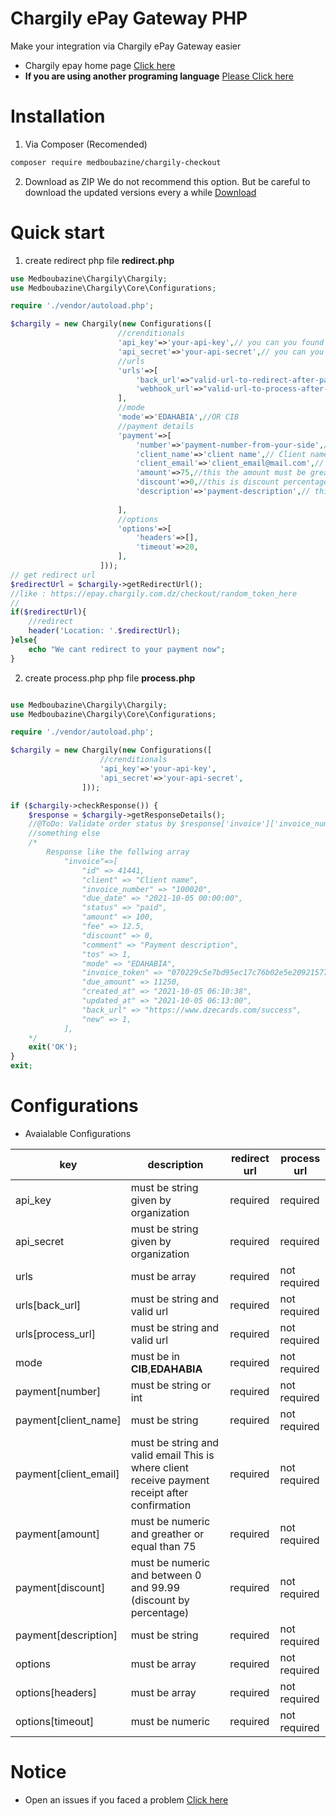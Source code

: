 # Chargily ePay Gateway PHP
Make your integration via Chargily ePay Gateway easier
- Chargily epay home page [Click here](https://epay.chargily.com.dz)
- **If you are using another programing language** [Please Click here](https://github.com/Medboubazine/Chargily-ePay-Gateway-PHP/blob/master/README_API.md)
# Installation
1. Via Composer (Recomended)
```bash
composer require medboubazine/chargily-checkout
```
2. Download as ZIP
We do not recommend this option. But be careful to download the updated versions every a while [Download](https://github.com/Medboubazine/Chargily-ePay-Gateway-PHP/releases/)
# Quick start

1. create redirect php file **redirect.php**

```php
use Medboubazine\Chargily\Chargily;
use Medboubazine\Chargily\Core\Configurations;

require './vendor/autoload.php';

$chargily = new Chargily(new Configurations([
                        //crenditionals
                        'api_key'=>'your-api-key',// you can you found it on your epay.chargily.com.dz Dashboard
                        'api_secret'=>'your-api-secret',// you can you found it on your epay.chargily.com.dz Dashboard
                        //urls
                        'urls'=>[
                            'back_url'=>"valid-url-to-redirect-after-payment",// this is where client redirected after payment processing
                            'webhook_url'=>"valid-url-to-process-after-payment-sucess",// this is where you recieve payment informations
                        ],
                        //mode
                        'mode'=>'EDAHABIA',//OR CIB
                        //payment details
                        'payment'=>[
                            'number'=>'payment-number-from-your-side',// Payment or order number
                            'client_name'=>'client name',// Client name
                            'client_email'=>'client_email@mail.com',// This is where client receive payment receipt after confirmation
                            'amount'=>75,//this the amount must be greater than or equal 75 
                            'discount'=>0,//this is discount percentage between 0 and 99.99
                            'description'=>'payment-description',// this is the payment description
                            
                        ],
                        //options
                        'options'=>[
                            'headers'=>[],
                            'timeout'=>20,
                        ],
                    ]));
// get redirect url
$redirectUrl = $chargily->getRedirectUrl();
//like : https://epay.chargily.com.dz/checkout/random_token_here
//
if($redirectUrl){
    //redirect
    header('Location: '.$redirectUrl);
}else{
    echo "We cant redirect to your payment now";
}
```
2. create process.php php file **process.php**

```php

use Medboubazine\Chargily\Chargily;
use Medboubazine\Chargily\Core\Configurations;

require './vendor/autoload.php';

$chargily = new Chargily(new Configurations([
                    //crenditionals
                    'api_key'=>'your-api-key',
                    'api_secret'=>'your-api-secret',
                ]));

if ($chargily->checkResponse()) {
    $response = $chargily->getResponseDetails();
    //@ToDo: Validate order status by $response['invoice']['invoice_number']. If it is not already approved, approve it.
    //something else
    /*
        Response like the follwing array
            "invoice"=>[
                "id" => 41441,
                "client" => "Client name",
                "invoice_number" => "100020",
                "due_date" => "2021-10-05 00:00:00",
                "status" => "paid",
                "amount" => 100,
                "fee" => 12.5,
                "discount" => 0,
                "comment" => "Payment description",
                "tos" => 1,
                "mode" => "EDAHABIA",
                "invoice_token" => "070229c5e7bd95ec17c76b02e5e209215776327b258796a6d1a3a89ff45a84c5",
                "due_amount" => 11250,
                "created_at" => "2021-10-05 06:10:38",
                "updated_at" => "2021-10-05 06:13:00",
                "back_url" => "https://www.dzecards.com/success",
                "new" => 1,
            ],
    */
    exit('OK');
}
exit;
```

# Configurations

- Avaialable Configurations

| key                   |  description                                                                                          | redirect url |  process url |
|-----------------------|-------------------------------------------------------------------------------------------------------|--------------|--------------|
| api_key               | must be string given by organization                                                                  |   required   |   required   |
| api_secret            | must be string given by organization                                                                  |   required   |   required   |
| urls                  | must be array                                                                                         |   required   | not required |
| urls[back_url]        | must be string and valid url                                                                          |   required   | not required |
| urls[process_url]     | must be string and valid url                                                                          |   required   | not required |
| mode                  | must be in **CIB**,**EDAHABIA**                                                                       |   required   | not required |
| payment[number]       | must be string or int                                                                                 |   required   | not required |
| payment[client_name]  | must be string                                                                                        |   required   | not required |
| payment[client_email] | must be string and valid email This is where client receive payment receipt after confirmation        |   required   | not required |
| payment[amount]       | must be numeric and greather or equal than  75                                                        |   required   | not required |
| payment[discount]     | must be numeric and between 0 and 99.99  (discount by percentage)                                     |   required   | not required |
| payment[description]  | must be string                                                                                        |   required   | not required |
| options               | must be array                                                                                         |   required   | not required |
| options[headers]      | must be array                                                                                         |   required   | not required |
| options[timeout]      | must be numeric                                                                                       |   required   | not required |

# Notice
- Open an issues if you faced a problem [Click here](https://github.com/Medboubazine/Chargily-ePay-Gateway-PHP/issues/new)